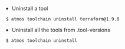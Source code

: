 - Uninstall a tool
```
 $ atmos toolchain uninstall terraform@1.9.8
```

- Uninstall all the tools from .tool-versions
```
 $ atmos toolchain uninstall
```
